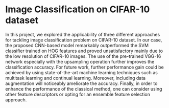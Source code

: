 # Image Classification on CIFAR-10 dataset
In this project, we explored the applicability of three different approaches for tackling image classification problem on CIFAR-10 dataset. In our case, the proposed CNN-based model remarkably outperformed the SVM classifier trained on HOG features and proved unsatisfactory mainly due to the low resolution of CIFAR-10 images. The use of the pre-trained VGG-16 network especially with the upsampling operation further improves the classification accuracy. For future work, further performance gain could be achieved by using state-of-the-art machine learning techniques such as multitask learning and continual learning. Moreover, including data augmentation will noticeably ameliorate the accuracy. Finally, in order to enhance the performance of the classical method, one can consider using other feature descriptors or opting for an ensemble feature selection approach.

